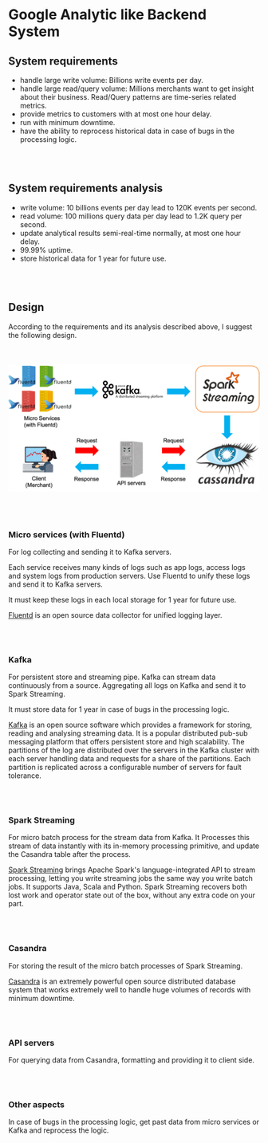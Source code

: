 # Google Analytic like Backend System
## System requirements
- handle large write volume: Billions write events per day.
- handle large read/query volume: Millions merchants want to get insight about their business. Read/Query patterns are time-series related metrics.
- provide metrics to customers with at most one hour delay.
- run with minimum downtime.
- have the ability to reprocess historical data in case of bugs in the processing logic.

<br></br>
## System requirements analysis
- write volume: 10 billions events per day lead to 120K events per second.
- read volume: 100 millions query data per day lead to 1.2K query per second.
- update analytical results semi-real-time normally, at most one hour delay.
- 99.99% uptime.
- store historical data for 1 year for future use.

<br></br>
## Design
According to the requirements and its analysis described above, I suggest the following design.
<br></br>
<br></br>
![diagram](./task2-pic.png)
<br></br>
<br></br>


### Micro services (with Fluentd)
For log collecting and sending it to Kafka servers.

Each service receives many kinds of logs such as app logs, access logs and system logs from production servers.
Use Fluentd to unify these logs and send it to Kafka servers.

It must keep these logs in each local storage for 1 year for future use.

[Fluentd](https://www.fluentd.org/) is an open source data collector for unified logging layer.

<br></br>
### Kafka
For persistent store and streaming pipe. Kafka can stream data continuously from a source. Aggregating all logs on Kafka and send it to Spark Streaming.

It must store data for 1 year in case of bugs in the processing logic.

[Kafka](https://kafka.apache.org/) is an open source software which provides a framework for storing, reading and analysing streaming data. It is a popular distributed pub-sub messaging platform that offers persistent store and high scalability. 
The partitions of the log are distributed over the servers in the Kafka cluster with each server handling data and requests for a share of the partitions. Each partition is replicated across a configurable number of servers for fault tolerance.


<br></br>
### Spark Streaming
For micro batch process for the stream data from Kafka. It Processes this stream of data instantly with its in-memory processing primitive, and update the Casandra table after the process.

[Spark Streaming](https://spark.apache.org/streaming/) brings Apache Spark's language-integrated API to stream processing, letting you write streaming jobs the same way you write batch jobs. It supports Java, Scala and Python.
Spark Streaming recovers both lost work and operator state out of the box, without any extra code on your part.

<br></br>
### Casandra
For storing the result of the micro batch processes of Spark Streaming.

[Casandra](http://cassandra.apache.org/) is an extremely powerful open source distributed database system that works extremely well to handle huge volumes of records with minimum downtime. 

<br></br>
### API servers
For querying data from Casandra, formatting and providing it to client side.

<br></br>
### Other aspects
In case of bugs in the processing logic, get past data from micro services or Kafka and reprocess the logic.